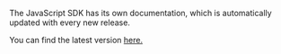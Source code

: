 The JavaScript SDK has its own documentation, which is automatically updated with every new release.

You can find the latest version [here.](https://aeternity.com/aepp-sdk-js/develop/)
